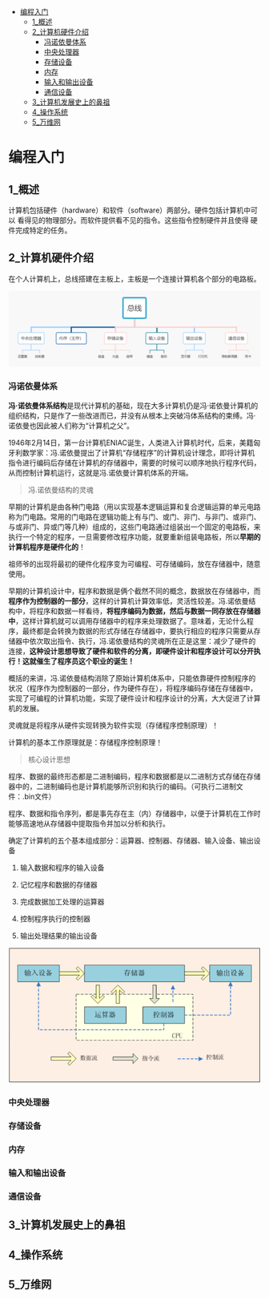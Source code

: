 <!-- @import "[TOC]" {cmd="toc" depthFrom=1 depthTo=6 orderedList=false} -->

<!-- code_chunk_output -->

- [编程入门](#编程入门)
  - [1_概述](#1_概述)
  - [2_计算机硬件介绍](#2_计算机硬件介绍)
    - [冯诺依曼体系](#冯诺依曼体系)
    - [中央处理器](#中央处理器)
    - [存储设备](#存储设备)
    - [内存](#内存)
    - [输入和输出设备](#输入和输出设备)
    - [通信设备](#通信设备)
  - [3_计算机发展史上的鼻祖](#3_计算机发展史上的鼻祖)
  - [4_操作系统](#4_操作系统)
  - [5_万维网](#5_万维网)

<!-- /code_chunk_output -->


# 编程入门

## 1_概述

计算机包括硬件（hardware）和软件（software）两部分。硬件包括计算机中可以 看得见的物理部分。而软件提供看不见的指令。这些指令控制硬件并且使得 硬件完成特定的任务。

## 2_计算机硬件介绍

在个人计算机上，总线搭建在主板上，主板是一个连接计算机各个部分的电路板。

![](images/计算机硬件概览.png) 

### 冯诺依曼体系

**冯·诺依曼体系结构**是现代计算机的基础，现在大多计算机仍是冯·诺依曼计算机的组织结构，只是作了一些改进而已，并没有从根本上突破冯体系结构的束缚。冯·诺依曼也因此被人们称为“计算机之父”。

1946年2月14日，第一台计算机ENIAC诞生，人类进入计算机时代，后来，美籍匈牙利数学家：冯.诺依曼提出了计算机“存储程序”的计算机设计理念，即将计算机指令进行编码后存储在计算机的存储器中，需要的时候可以顺序地执行程序代码，从而控制计算机运行，这就是冯.诺依曼计算机体系的开端。

> 冯.诺依曼结构的灵魂

早期的计算机是由各种门电路（用以实现基本逻辑运算和复合逻辑运算的单元电路称为门电路。常用的门电路在逻辑功能上有与门、或门、非门、与非门、或非门、与或非门、异或门等几种）组成的，这些门电路通过组装出一个固定的电路板，来执行一个特定的程序，一旦需要修改程序功能，就要重新组装电路板，所以**早期的计算机程序是硬件化的**！

祖师爷的出现将最初的硬件化程序变为可编程、可存储编码，放在存储器中，随意使用。

早期的计算机设计中，程序和数据是俩个截然不同的概念，数据放在存储器中，而**程序作为控制器的一部分**，这样的计算机计算效率低，灵活性较差。冯.诺依曼结构中，将程序和数据一样看待，**将程序编码为数据，然后与数据一同存放在存储器中**，这样计算机就可以调用存储器中的程序来处理数据了。意味着，无论什么程序，最终都是会转换为数据的形式存储在存储器中，要执行相应的程序只需要从存储器中依次取出指令、执行，冯.诺依曼结构的灵魂所在正是这里：减少了硬件的连接，**这种设计思想导致了硬件和软件的分离，即硬件设计和程序设计可以分开执行！这就催生了程序员这个职业的诞生！**

概括的来讲，冯.诺依曼结构消除了原始计算机体系中，只能依靠硬件控制程序的状况（程序作为控制器的一部分，作为硬件存在），将程序编码存储在存储器中，实现了可编程的计算机功能，实现了硬件设计和程序设计的分离，大大促进了计算机的发展。

灵魂就是将程序从硬件实现转换为软件实现（存储程序控制原理）！

计算机的基本工作原理就是：存储程序控制原理！

> 核心设计思想

程序、数据的最终形态都是二进制编码，程序和数据都是以二进制方式存储在存储器中的，二进制编码也是计算机能够所识别和执行的编码。（可执行二进制文件：.bin文件）

程序、数据和指令序列，都是事先存在主（内）存储器中，以便于计算机在工作时能够高速地从存储器中提取指令并加以分析和执行。

确定了计算机的五个基本组成部分：运算器、控制器、存储器、输入设备、输出设备

1. 输入数据和程序的输入设备

2. 记忆程序和数据的存储器

3. 完成数据加工处理的运算器

4. 控制程序执行的控制器

5. 输出处理结果的输出设备

![image-20210203133723921](images/image-20210203133723921.png) 

### 中央处理器



### 存储设备

### 内存

### 输入和输出设备

### 通信设备



## 3_计算机发展史上的鼻祖

## 4_操作系统

## 5_万维网

